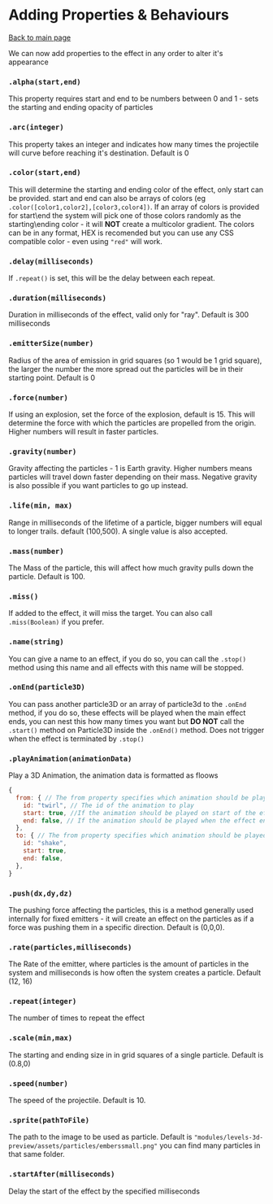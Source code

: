 # Adding Properties & Behaviours
[Back to main page](https://github.com/theripper93/canvas3dcompendium/blob/master/wiki/ParticleSystem.md)

We can now add properties to the effect in any order to alter it's appearance

### `.alpha(start,end)`

This property requires start and end to be numbers between 0 and 1 - sets the starting and ending opacity of particles

### `.arc(integer)`

This property takes an integer and indicates how many times the projectile will curve before reaching it's destination. Default is 0

### `.color(start,end)`

This will determine the starting and ending color of the effect, only start can be provided. start and end can also be arrays of colors (eg `.color([color1,color2],[color3,color4])`.
If an array of colors is provided for start\end the system will pick one of those colors randomly as the starting\ending color - it will **NOT** create a multicolor gradient.
The colors can be in any format, HEX is recomended but you can use any CSS compatible color - even using `"red"` will work.

### `.delay(milliseconds)`

If `.repeat()` is set, this will be the delay between each repeat.

### `.duration(milliseconds)`

Duration in milliseconds of the effect, valid only for "ray". Default is 300 milliseconds

### `.emitterSize(number)`

Radius of the area of emission in grid squares (so 1 would be 1 grid square), the larger the number the more spread out the particles will be in their starting point. Default is 0

### `.force(number)`
If using an explosion, set the force of the explosion, default is 15.
This will determine the force with which the particles are propelled from the origin. Higher numbers will result in faster particles.

### `.gravity(number)`

Gravity affecting the particles - 1 is Earth gravity.
Higher numbers means particles will travel down faster depending on their mass.
Negative gravity is also possible if you want particles to go up instead.

### `.life(min, max)`

Range in milliseconds of the lifetime of a particle, bigger numbers will equal to longer trails. default (100,500). A single value is also accepted.

### `.mass(number)`

The Mass of the particle, this will affect how much gravity pulls down the particle. Default is 100.

### `.miss()`

If added to the effect, it will miss the target. You can also call `.miss(Boolean)` if you prefer.

### `.name(string)`

You can give a name to an effect, if you do so, you can call the `.stop()` method using this name and all effects with this name will be stopped.

### `.onEnd(particle3D)`

You can pass another particle3D or an array of particle3d to the `.onEnd` method, if you do so, these effects will be played when the main effect ends, you can nest this how many times you want but **DO NOT** call the `.start()` method on Particle3D inside the `.onEnd()` method. Does not trigger when the effect is terminated by `.stop()`

### `.playAnimation(animationData)`

Play a 3D Animation, the animation data is formatted as floows

```js
{
  from: { // The from property specifies which animation should be played on the origin of the particle effect (usually the caster or attacker)
    id: "twirl", // The id of the animation to play
    start: true, //If the animation should be played on start of the effect
    end: false, // If the animation should be played when the effect ends (like a projectile reaching it's target)
  },
  to: { // The from property specifies which animation should be played on the origin of the particle effect (usually the caster or attacker)
    id: "shake",
    start: true,
    end: false,
  },
}
```

### `.push(dx,dy,dz)`

The pushing force affecting the particles, this is a method generally used internally for fixed emitters - it will create an effect on the particles as if a force was pushing them in a specific direction. Default is (0,0,0).

### `.rate(particles,milliseconds)`

The Rate of the emitter, where particles is the amount of particles in the system and milliseconds is how often the system creates a particle. Default (12, 16)

### `.repeat(integer)`

The number of times to repeat the effect

### `.scale(min,max)`

The starting and ending size in  in grid squares of a single particle. Default is (0.8,0)

### `.speed(number)`

The speed of the projectile. Default is 10.

### `.sprite(pathToFile)`

The path to the image to be used as particle. Default is `"modules/levels-3d-preview/assets/particles/emberssmall.png"` you can find many particles in that same folder.

### `.startAfter(milliseconds)`

Delay the start of the effect by the specified milliseconds
